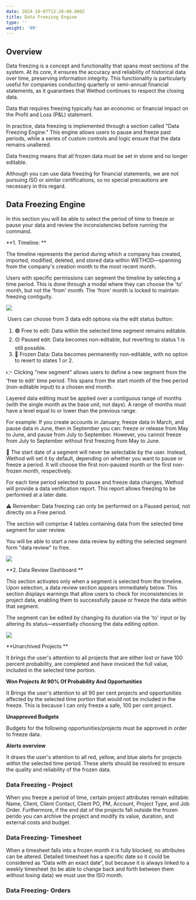 ```yaml
---
date: 2024-10-07T12:20:00.000Z
title: Data Freezing Engine
type: ''
weight: '99'
---
```


## Overview

Data freezing is a concept and functionality that spans most sections of the system. At its core, it ensures the accuracy and reliability of historical data over time, preserving information integrity. This functionality is particularly useful for companies conducting quarterly or semi-annual financial statements, as it guarantees that Wethod continues to respect the closing data.

Data that requires freezing typically has an economic or financial impact on the Profit and Loss (P\&L) statement.

In practice, data freezing is implemented through a section called "Data Freezing Engine." This engine allows users to pause and freeze past periods, while a series of custom controls and logic ensure that the data remains unaltered.

Data freezing means that all frozen data must be set in stone and no longer editable.

Although you can use data freezing for financial statements, we are not pursuing ISO or similar certifications, so no special precautions are necessary in this regard.

## Data Freezing Engine

In this section you will be able to select the period of time to freeze or pause your data and review the inconsistencies before running the command.

\*\*1. Timeline: \*\*

The timeline represents the period during which a company has created, imported, modified, deleted, and stored data within WETHOD—spanning from the company's creation month to the most recent month.

Users with specific permissions can segment the timeline by selecting a time period. This is done through a modal where they can choose the 'to' month, but not the 'from' month. The 'from' month is locked to maintain freezing contiguity.

![](</uploads/gif data freezing.gif>)

 Users can choose from 3 data edit options via the edit status button:

1. 🟢 Free to edit: Data within the selected time segment remains editable.
2. 🟡 Paused edit: Data becomes non-editable, but reverting to status 1 is still possible.
3. 🔘 Frozen Data: Data becomes permanently non-editable, with no option to revert to states 1 or 2.

👉 Clicking "new segment" allows users to define a new segment from the 'free to edit' time period. This spans from the start month of the free period (non-editable input) to a chosen end month.

Layered data editing must be applied over a contiguous range of months (with the single month as the base unit, not days). A range of months must have a level equal to or lower than the previous range.

For example: If you create accounts in January, freeze data in March, and pause data in June, then in September you can: freeze or release from May to June, and pause from July to September. However, you cannot freeze from July to September without first freezing from May to June.

📌 The start date of a segment will never be selectable by the user. Instead, Wethod will set it by default, depending on whether you want to pause or freeze a period. It will choose the first non-paused month or the first non-frozen month, respectively.

For each time period selected to pause and freeze data changes, Wethod will provide a data verification report. This report allows freezing to be performed at a later date.

⚠️ Remember: Data freezing can only be performed on a Paused period, not directly on a Free period.

The section will comprise 4 tables containing data from the selected time segment for user review.

You will be able to start a new data review by editing the selected segment form "data review" to free.

![](</uploads/Screenshot 2024-10-08 alle 10.57.34.png>)

\*\*2. Data Review Dashboard \*\*

This section activates only when a segment is selected from the timeline. Upon selection, a data review section appears immediately below. This section displays warnings that allow users to check for inconsistencies in project data, enabling them to successfully pause or freeze the data within that segment.

The segment can be edited by changing its duration via the 'to' input or by altering its status—essentially choosing the data editing option.

![](</uploads/data freezing 2.gif>)

\*\*Unarchived Projects \*\*

It brings the user's attention to all projects that are either lost or have 100 percent probability, are completed and have invoiced the full value, included in the selected time portion.

**Won Projects At 90% Of Probability And Opportunities** 

It Brings the user's attention to all 90 per cent projects and opportunities affected by the selected time portion that would not be included in the freeze. This is because I can only freeze a safe, 100 per cent project.

**Unapproved Budgets**

Budgets for the following opportunities/projects must be approved in order to freeze data.

**Alerts overview**

It draws the user's attention to all red, yellow, and blue alerts for projects within the selected time period. These alerts should be resolved to ensure the quality and reliability of the frozen data. 

### Data Freezing - Project

When you freeze a period of time, certain project attributes remain editable: Name, Client, Client Contact, Client PO, PM, Account, Project Type, and Job Order. Furthermore, if the end dat of the projects fall outside the frozen perido you can archive the project and modify its value, duration, and external costs and budget.

### Data Freezing- Timesheet

When a timesheet falls into a frozen month it is fully blocked, no attributes can be altered. Detailed timesheet has a specific date so it could be considered as “Data with an exact date”, but because it is always linked to a weekly timesheet (to be able to change back and forth between them without losing data) we must use the ISO month.

### Data Freezing- Orders

